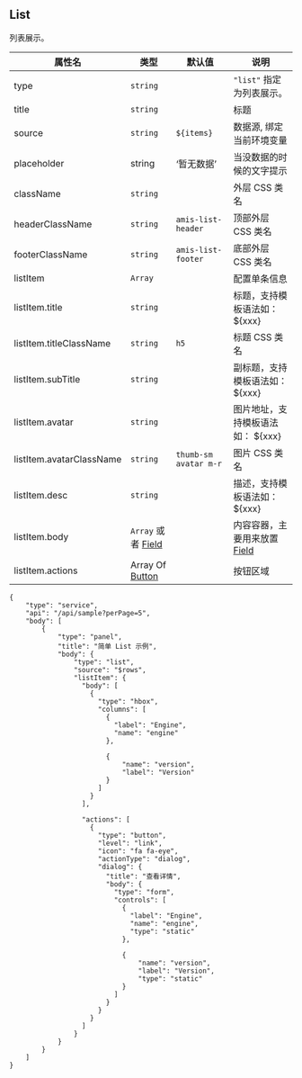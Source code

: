 ## List

列表展示。

| 属性名                   | 类型                             | 默认值                | 说明                                       |
| ------------------------ | -------------------------------- | --------------------- | ------------------------------------------ |
| type                     | `string`                         |                       | `"list"` 指定为列表展示。                  |
| title                    | `string`                         |                       | 标题                                       |
| source                   | `string`                         | `${items}`            | 数据源, 绑定当前环境变量                   |
| placeholder              | string                           | ‘暂无数据’            | 当没数据的时候的文字提示                   |
| className                | `string`                         |                       | 外层 CSS 类名                              |
| headerClassName          | `string`                         | `amis-list-header`    | 顶部外层 CSS 类名                          |
| footerClassName          | `string`                         | `amis-list-footer`    | 底部外层 CSS 类名                          |
| listItem                 | `Array`                          |                       | 配置单条信息                               |
| listItem.title           | `string`                         |                       | 标题，支持模板语法如： \${xxx}             |
| listItem.titleClassName  | `string`                         | `h5`                  | 标题 CSS 类名                              |
| listItem.subTitle        | `string`                         |                       | 副标题，支持模板语法如： \${xxx}           |
| listItem.avatar          | `string`                         |                       | 图片地址，支持模板语法如： \${xxx}         |
| listItem.avatarClassName | `string`                         | `thumb-sm avatar m-r` | 图片 CSS 类名                              |
| listItem.desc            | `string`                         |                       | 描述，支持模板语法如： \${xxx}             |
| listItem.body            | `Array` 或者 [Field](./Field.md) |                       | 内容容器，主要用来放置 [Field](./Field.md) |
| listItem.actions         | Array Of [Button](./Button.md)   |                       | 按钮区域                                   |

```schema:height="400" scope="body"
{
    "type": "service",
    "api": "/api/sample?perPage=5",
    "body": [
        {
            "type": "panel",
            "title": "简单 List 示例",
            "body": {
                "type": "list",
                "source": "$rows",
                "listItem": {
                  "body": [
                    {
                      "type": "hbox",
                      "columns": [
                        {
                          "label": "Engine",
                          "name": "engine"
                        },

                        {
                            "name": "version",
                            "label": "Version"
                        }
                      ]
                    }
                  ],

                  "actions": [
                    {
                      "type": "button",
                      "level": "link",
                      "icon": "fa fa-eye",
                      "actionType": "dialog",
                      "dialog": {
                        "title": "查看详情",
                        "body": {
                          "type": "form",
                          "controls": [
                            {
                              "label": "Engine",
                              "name": "engine",
                              "type": "static"
                            },

                            {
                                "name": "version",
                                "label": "Version",
                                "type": "static"
                            }
                          ]
                        }
                      }
                    }
                  ]
                }
            }
        }
    ]
}
```
